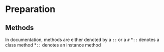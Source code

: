# Preparation

## Methods
In documentation, methods are either denoted by a ```::``` or a ```#```
*```::``` denotes a class method
*```::``` denotes an instance method
